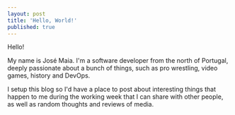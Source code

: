 ```yaml
---
layout: post
title: 'Hello, World!'
published: true
---
```

Hello!

My name is José Maia. I'm a software developer from the north of Portugal, deeply passionate about a bunch of things, such as pro wrestling, video games, history and DevOps.

I setup this blog so I'd have a place to post about interesting things that happen to me during the working week that I can share with other people, as well as random thoughts and reviews of media.
